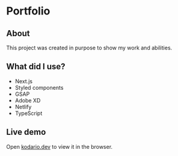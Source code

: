 # Portfolio

## About

This project was created in purpose to show my work and abilities.

## What did I use?

* Next.js
* Styled components
* GSAP
* Adobe XD
* Netlify
* TypeScript


## Live demo

Open [kodario.dev](https://kodario.dev/) to view it in the browser.
